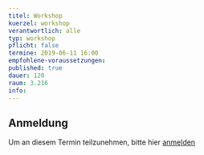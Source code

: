 ```yaml
---
titel: Workshop
kuerzel: workshop
verantwortlich: alle
typ: workshop
pflicht: false
termine: 2019-06-11 16:00
empfohlene-voraussetzungen: 
published: true
dauer: 120
raum: 3.216
info: 
---
```


## Anmeldung

Um an diesem Termin teilzunehmen, bitte hier [anmelden](https://terminplaner4.dfn.de/th-koeln-git-kurs)
